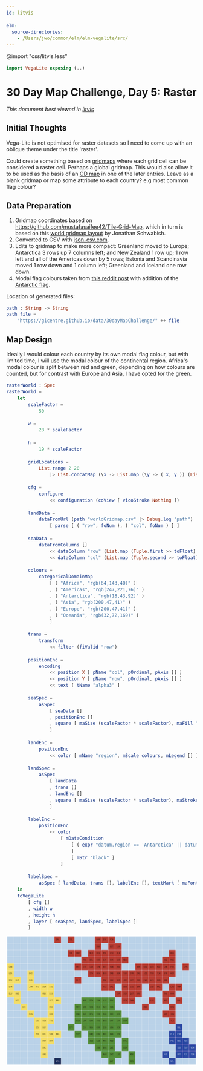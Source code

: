 ```yaml
---
id: litvis

elm:
  source-directories:
    - /Users/jwo/common/elm/elm-vegalite/src/
---
```


@import "css/litvis.less"

```elm {l=hidden}
import VegaLite exposing (..)
```

# 30 Day Map Challenge, Day 5: Raster

_This document best viewed in [litvis](https://github.com/gicentre/litvis)_

## Initial Thoughts

Vega-Lite is not optimised for raster datasets so I need to come up with an oblique theme under the title 'raster'.

Could create something based on [gridmaps](http://openaccess.city.ac.uk/id/eprint/15167/) where each grid cell can be considered a raster cell. Perhaps a global gridmap. This would also allow it to be used as the basis of an [OD map](http://openaccess.city.ac.uk/id/eprint/537/) in one of the later entries. Leave as a blank gridmap or map some attribute to each country? e.g most common flag colour?

## Data Preparation

1. Gridmap coordinates based on https://github.com/mustafasaifee42/Tile-Grid-Map, which in turn is based on this [world gridmap layout](https://policyviz.com/2017/10/12/the-world-tile-grid-map/) by Jonathan Schwabish.
2. Converted to CSV with [json-csv.com](https://json-csv.com).
3. Edits to gridmap to make more compact: Greenland moved to Europe; Antarctica 3 rows up 7 columns left; and New Zealand 1 row up; 1 row left and all of the Americas down by 5 rows; Estonia and Scandinavia moved 1 row down and 1 column left; Greenland and Iceland one row down.
4. Modal flag colours taken from [this reddit post](https://www.reddit.com/r/dataisbeautiful/comments/85l10h/average_flags_of_the_world_means_modes_and/?st=jezsig8w&sh=71602d49) with addition of the [Antarctic flag](https://en.wikipedia.org/wiki/Flag_of_Antarctica).

Location of generated files:

```elm {l}
path : String -> String
path file =
    "https://gicentre.github.io/data/30dayMapChallenge/" ++ file
```

## Map Design

Ideally I would colour each country by its own modal flag colour, but with limited time, I will use the modal colour of the continental region.
Africa's modal colour is split between red and green, depending on how colours are counted, but for contrast with Europe and Asia, I have opted for the green.

```elm {l}
rasterWorld : Spec
rasterWorld =
    let
        scaleFactor =
            50

        w =
            28 * scaleFactor

        h =
            19 * scaleFactor

        gridLocations =
            List.range 2 20
                |> List.concatMap (\x -> List.map (\y -> ( x, y )) (List.range 1 28))

        cfg =
            configure
                << configuration (coView [ vicoStroke Nothing ])

        landData =
            dataFromUrl (path "worldGridmap.csv" |> Debug.log "path")
                [ parse [ ( "row", foNum ), ( "col", foNum ) ] ]

        seaData =
            dataFromColumns []
                << dataColumn "row" (List.map (Tuple.first >> toFloat) gridLocations |> nums)
                << dataColumn "col" (List.map (Tuple.second >> toFloat) gridLocations |> nums)

        colours =
            categoricalDomainMap
                [ ( "Africa", "rgb(64,143,40)" )
                , ( "Americas", "rgb(247,221,76)" )
                , ( "Antarctica", "rgb(18,43,92)" )
                , ( "Asia", "rgb(200,47,41)" )
                , ( "Europe", "rgb(200,47,41)" )
                , ( "Oceania", "rgb(32,72,169)" )
                ]

        trans =
            transform
                << filter (fiValid "row")

        positionEnc =
            encoding
                << position X [ pName "col", pOrdinal, pAxis [] ]
                << position Y [ pName "row", pOrdinal, pAxis [] ]
                << text [ tName "alpha3" ]

        seaSpec =
            asSpec
                [ seaData []
                , positionEnc []
                , square [ maSize (scaleFactor * scaleFactor), maFill "rgb(147,192,225)", maStroke "white", maStrokeWidth 1 ]
                ]

        landEnc =
            positionEnc
                << color [ mName "region", mScale colours, mLegend [] ]

        landSpec =
            asSpec
                [ landData
                , trans []
                , landEnc []
                , square [ maSize (scaleFactor * scaleFactor), maStroke "white", maStrokeWidth 1, maOpacity 1 ]
                ]

        labelEnc =
            positionEnc
                << color
                    [ mDataCondition
                        [ ( expr "datum.region == 'Antarctica' || datum.region == 'Oceania'", [ mStr "white" ] )
                        ]
                        [ mStr "black" ]
                    ]

        labelSpec =
            asSpec [ landData, trans [], labelEnc [], textMark [ maFontSize (scaleFactor / 3), maFont "iosevka", maOpacity 0.7 ] ]
    in
    toVegaLite
        [ cfg []
        , width w
        , height h
        , layer [ seaSpec, landSpec, labelSpec ]
        ]
```

![day 5](images/day05.png)
